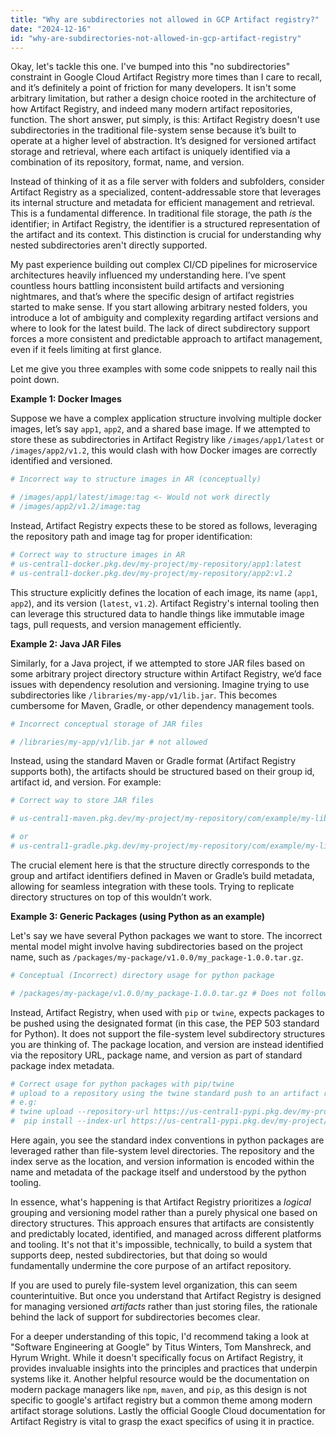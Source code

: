 ```yaml
---
title: "Why are subdirectories not allowed in GCP Artifact registry?"
date: "2024-12-16"
id: "why-are-subdirectories-not-allowed-in-gcp-artifact-registry"
---
```


Okay, let's tackle this one. I've bumped into this "no subdirectories" constraint in Google Cloud Artifact Registry more times than I care to recall, and it’s definitely a point of friction for many developers. It isn't some arbitrary limitation, but rather a design choice rooted in the architecture of how Artifact Registry, and indeed many modern artifact repositories, function. The short answer, put simply, is this: Artifact Registry doesn't use subdirectories in the traditional file-system sense because it’s built to operate at a higher level of abstraction. It’s designed for versioned artifact storage and retrieval, where each artifact is uniquely identified via a combination of its repository, format, name, and version.

Instead of thinking of it as a file server with folders and subfolders, consider Artifact Registry as a specialized, content-addressable store that leverages its internal structure and metadata for efficient management and retrieval. This is a fundamental difference. In traditional file storage, the path *is* the identifier; in Artifact Registry, the identifier is a structured representation of the artifact and its context. This distinction is crucial for understanding why nested subdirectories aren't directly supported.

My past experience building out complex CI/CD pipelines for microservice architectures heavily influenced my understanding here. I’ve spent countless hours battling inconsistent build artifacts and versioning nightmares, and that’s where the specific design of artifact registries started to make sense. If you start allowing arbitrary nested folders, you introduce a lot of ambiguity and complexity regarding artifact versions and where to look for the latest build. The lack of direct subdirectory support forces a more consistent and predictable approach to artifact management, even if it feels limiting at first glance.

Let me give you three examples with some code snippets to really nail this point down.

**Example 1: Docker Images**

Suppose we have a complex application structure involving multiple docker images, let’s say `app1`, `app2`, and a shared base image. If we attempted to store these as subdirectories in Artifact Registry like `/images/app1/latest` or `/images/app2/v1.2`, this would clash with how Docker images are correctly identified and versioned.

```bash
# Incorrect way to structure images in AR (conceptually)

# /images/app1/latest/image:tag <- Would not work directly
# /images/app2/v1.2/image:tag
```

Instead, Artifact Registry expects these to be stored as follows, leveraging the repository path and image tag for proper identification:

```bash
# Correct way to structure images in AR
# us-central1-docker.pkg.dev/my-project/my-repository/app1:latest
# us-central1-docker.pkg.dev/my-project/my-repository/app2:v1.2
```

This structure explicitly defines the location of each image, its name (`app1`, `app2`), and its version (`latest`, `v1.2`). Artifact Registry's internal tooling then can leverage this structured data to handle things like immutable image tags, pull requests, and version management efficiently.

**Example 2: Java JAR Files**

Similarly, for a Java project, if we attempted to store JAR files based on some arbitrary project directory structure within Artifact Registry, we’d face issues with dependency resolution and versioning. Imagine trying to use subdirectories like `/libraries/my-app/v1/lib.jar`. This becomes cumbersome for Maven, Gradle, or other dependency management tools.

```bash
# Incorrect conceptual storage of JAR files

# /libraries/my-app/v1/lib.jar # not allowed

```

Instead, using the standard Maven or Gradle format (Artifact Registry supports both), the artifacts should be structured based on their group id, artifact id, and version. For example:

```bash
# Correct way to store JAR files

# us-central1-maven.pkg.dev/my-project/my-repository/com/example/my-lib/1.0/my-lib-1.0.jar

# or
# us-central1-gradle.pkg.dev/my-project/my-repository/com/example/my-lib/1.0/my-lib-1.0.jar

```

The crucial element here is that the structure directly corresponds to the group and artifact identifiers defined in Maven or Gradle’s build metadata, allowing for seamless integration with these tools. Trying to replicate directory structures on top of this wouldn’t work.

**Example 3: Generic Packages (using Python as an example)**

Let's say we have several Python packages we want to store. The incorrect mental model might involve having subdirectories based on the project name, such as `/packages/my-package/v1.0.0/my_package-1.0.0.tar.gz`.

```python
# Conceptual (Incorrect) directory usage for python package

# /packages/my-package/v1.0.0/my_package-1.0.0.tar.gz # Does not follow artifact registry rules
```

Instead, Artifact Registry, when used with `pip` or `twine`, expects packages to be pushed using the designated format (in this case, the PEP 503 standard for Python). It does not support the file-system level subdirectory structures you are thinking of. The package location, and version are instead identified via the repository URL, package name, and version as part of standard package index metadata.

```python
# Correct usage for python packages with pip/twine
# upload to a repository using the twine standard push to an artifact registry repository
# e.g:
# twine upload --repository-url https://us-central1-pypi.pkg.dev/my-project/my-repository/ dist/*
#  pip install --index-url https://us-central1-pypi.pkg.dev/my-project/my-repository/ my-package

```

Here again, you see the standard index conventions in python packages are leveraged rather than file-system level directories. The repository and the index serve as the location, and version information is encoded within the name and metadata of the package itself and understood by the python tooling.

In essence, what's happening is that Artifact Registry prioritizes a *logical* grouping and versioning model rather than a purely physical one based on directory structures. This approach ensures that artifacts are consistently and predictably located, identified, and managed across different platforms and tooling. It's not that it's impossible, technically, to build a system that supports deep, nested subdirectories, but that doing so would fundamentally undermine the core purpose of an artifact repository.

If you are used to purely file-system level organization, this can seem counterintuitive. But once you understand that Artifact Registry is designed for managing versioned *artifacts* rather than just storing files, the rationale behind the lack of support for subdirectories becomes clear.

For a deeper understanding of this topic, I'd recommend taking a look at "Software Engineering at Google" by Titus Winters, Tom Manshreck, and Hyrum Wright. While it doesn't specifically focus on Artifact Registry, it provides invaluable insights into the principles and practices that underpin systems like it. Another helpful resource would be the documentation on modern package managers like `npm`, `maven`, and `pip`, as this design is not specific to google's artifact registry but a common theme among modern artifact storage solutions. Lastly the official Google Cloud documentation for Artifact Registry is vital to grasp the exact specifics of using it in practice.
